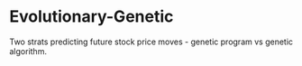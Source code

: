 # Evolutionary-Genetic
Two strats predicting future stock price moves - genetic program vs genetic algorithm. 
